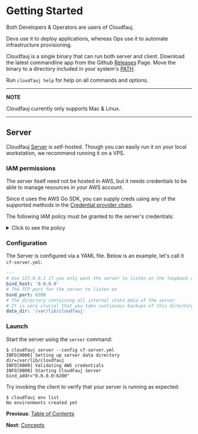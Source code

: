 # Getting Started
Both Developers & Operators are users of Cloudfauj.

Devs use it to deploy applications, whereas Ops use it to automate infrastructure provisioning.

Cloudfauj is a single binary that can run both server and client. Download the latest commandline app from the Github [Releases]() Page. Move the binary to a directory included in your system's [PATH](https://superuser.com/questions/284342/what-are-path-and-other-environment-variables-and-how-can-i-set-or-use-them).

Run `cloudfauj help` for help on all commands and options.

---
**NOTE**

Cloudfauj currently only supports Mac & Linux.

---

## Server
Cloudfauj [Server](./concepts.md#architecture) is self-hosted. Though you can easily run it on your local workstation, we recommend running it on a VPS.

### IAM permissions
The server itself need not be hosted in AWS, but it needs credentials to be able to manage resources in your AWS account.

Since it uses the AWS Go SDK, you can supply creds using any of the supported methods in the [Credential provider chain](https://aws.github.io/aws-sdk-go-v2/docs/configuring-sdk/#specifying-credentials).

The following IAM policy must be granted to the server's credentials:

<details>
  <summary>Click to see the policy</summary>

  ```json
  {
      "Version": "2012-10-17",
      "Statement": [
          {
              "Sid": "CloudfaujServerPermissions",
              "Effect": "Allow",
              "Action": [
                  "ec2:DescribeVpcs",
                  "ec2:DescribeRouteTables",
                  "ec2:CreateVpc",
                  "ec2:DeleteVpc",
                  "ec2:CreateInternetGateway",
                  "ec2:AttachInternetGateway",
                  "ec2:DeleteInternetGateway",
                  "ec2:DetachInternetGateway",
                  "ec2:CreateRoute",
                  "ec2:CreateRouteTable",
                  "ec2:DeleteRoute",
                  "ec2:DeleteRouteTable",
                  "ec2:CreateSubnet",
                  "ec2:DeleteSubnet",
                  "ec2:CreateSecurityGroup",
                  "ec2:DeleteSecurityGroup",
                  "iam:CreateRole",
                  "iam:DeleteRole",
                  "iam:AttachRolePolicy",
                  "iam:DetachRolePolicy",
                  "iam:DeleteRolePolicy",
                  "iam:PutRolePolicy",
                  "iam:PassRole",
                  "ecs:CreateCluster",
                  "ecs:DeleteCluster",
                  "ecs:CreateService",
                  "ecs:DeleteService",
                  "ecs:DeregisterTaskDefinition",
                  "ecs:RegisterTaskDefinition",
                  "ecs:UpdateService",
                  "ecs:UpdateCluster",
                  "ecs:DescribeClusters",
                  "ecs:DescribeServices",
                  "ecs:TagResource",
                  "ecs:UntagResource"
              ],
              "Resource": ["*"]
          }
      ]
  }
  ```
</details>

### Configuration
The Server is configured via a YAML file. Below is an example, let's call it `cf-server.yml`:
```yaml
---
# Use 127.0.0.1 if you only want the server to listen on the loopback address
bind_host: '0.0.0.0'
# The TCP port for the server to listen on
bind_port: 6200
# The directory containing all internal state data of the server.
# It is very crucial that you take continuous backups of this directory.
data_dir: '/var/lib/cloudfauj'
```

### Launch
Start the server using the `server` command:

```
$ cloudfauj server --config cf-server.yml
INFO[0000] Setting up server data directory              dir=/var/lib/cloudfauj
INFO[0000] Validating AWS credentials
INFO[0000] Starting CloudFauj Server                     bind_addr="0.0.0.0:6200"
```

Try invoking the client to verify that your server is running as expected:
```
$ cloudfauj env list
No environments created yet
```

**Previous**: [Table of Contents](../README.md#documentation)

**Next**: [Concepts](./concepts.md)